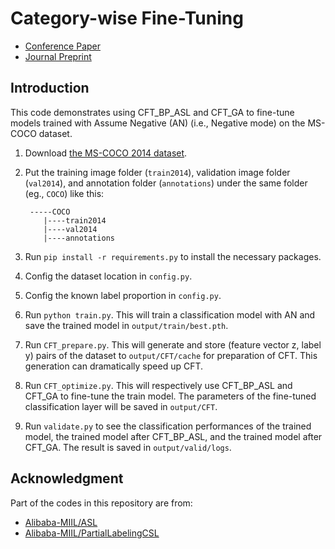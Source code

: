 # Category-wise Fine-Tuning

- [Conference Paper](https://link.springer.com/chapter/10.1007/978-981-99-8145-8_26)
- [Journal Preprint](http://arxiv.org/abs/2401.16991)

## Introduction
This code demonstrates using CFT_BP_ASL and CFT_GA to fine-tune models trained with Assume Negative (AN) (i.e., Negative mode) on the MS-COCO dataset.

1. Download [the MS-COCO 2014 dataset](https://cocodataset.org/#download).
2. Put the training image folder (`train2014`), validation image folder (`val2014`), and annotation folder (`annotations`) under the same folder (eg., `COCO`) like this:
   
        -----COCO  
           |----train2014  
           |----val2014  
           |----annotations
3. Run `pip install -r requirements.py` to install the necessary packages.
3. Config the dataset location in `config.py`.
4. Config the known label proportion in `config.py`.
5. Run `python train.py`. This will train a classification model with AN and save the trained model in `output/train/best.pth`.
6. Run `CFT_prepare.py`. This will generate and store (feature vector z, label y) pairs of the dataset to `output/CFT/cache` for preparation of CFT. This generation can dramatically speed up CFT.
7. Run `CFT_optimize.py`. This will respectively use CFT_BP_ASL and CFT_GA to fine-tune the train model. The parameters of the fine-tuned classification layer will be saved in `output/CFT`.
8. Run `validate.py` to see the classification performances of the trained model, the trained model after CFT_BP_ASL, and the trained model after CFT_GA. The result is saved in `output/valid/logs`.

## Acknowledgment

Part of the codes in this repository are from:

- [Alibaba-MIIL/ASL](https://github.com/Alibaba-MIIL/ASL)
- [Alibaba-MIIL/PartialLabelingCSL](https://github.com/Alibaba-MIIL/PartialLabelingCSL)
